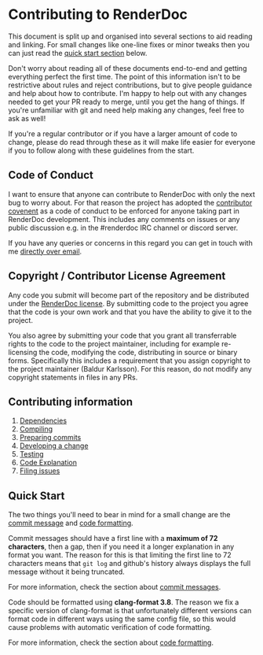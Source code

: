 # Contributing to RenderDoc

This document is split up and organised into several sections to aid reading and linking. For small changes like one-line fixes or minor tweaks then you can just read the [quick start section](#quick-start) below.

Don't worry about reading all of these documents end-to-end and getting everything perfect the first time. The point of this information isn't to be restrictive about rules and reject contributions, but to give people guidance and help about how to contribute. I'm happy to help out with any changes needed to get your PR ready to merge, until you get the hang of things. If you're unfamiliar with git and need help making any changes, feel free to ask as well!

If you're a regular contributor or if you have a larger amount of code to change, please do read through these as it will make life easier for everyone if you to follow along with these guidelines from the start.

## Code of Conduct

I want to ensure that anyone can contribute to RenderDoc with only the next bug to worry about. For that reason the project has adopted the [contributor covenent](CODE_OF_CONDUCT.md) as a code of conduct to be enforced for anyone taking part in RenderDoc development. This includes any comments on issues or any public discussion e.g. in the #renderdoc IRC channel or discord server.

If you have any queries or concerns in this regard you can get in touch with me [directly over email](mailto:baldurk@baldurk.org).

## Copyright / Contributor License Agreement

Any code you submit will become part of the repository and be distributed under the [RenderDoc license](../LICENSE.md). By submitting code to the project you agree that the code is your own work and that you have the ability to give it to the project.

You also agree by submitting your code that you grant all transferrable rights to the code to the project maintainer, including for example re-licensing the code, modifying the code, distributing in source or binary forms. Specifically this includes a requirement that you assign copyright to the project maintainer (Baldur Karlsson). For this reason, do not modify any copyright statements in files in any PRs.

## Contributing information

1. [Dependencies](CONTRIBUTING/Dependencies.md)
2. [Compiling](CONTRIBUTING/Compiling.md)
3. [Preparing commits](CONTRIBUTING/Preparing-Commits.md)
4. [Developing a change](CONTRIBUTING/Developing-Change.md)
5. [Testing](CONTRIBUTING/Testing.md)
6. [Code Explanation](CONTRIBUTING/Code-Explanation.md)
7. [Filing issues](CONTRIBUTING/Filing-Issues.md)

## Quick Start

The two things you'll need to bear in mind for a small change are the [commit message](CONTRIBUTING/Preparing-Commits.md#commit-messages) and [code formatting](CONTRIBUTING/Preparing-Commits.md#code-formatting).

Commit messages should have a first line with a **maximum of 72 characters**, then a gap, then if you need it a longer explanation in any format you want. The reason for this is that limiting the first line to 72 characters means that `git log` and github's history always displays the full message without it being truncated.

For more information, check the section about [commit messages](CONTRIBUTING/Preparing-Commits.md#commit-messages).

Code should be formatted using **clang-format 3.8**. The reason we fix a specific version of clang-format is that unfortunately different versions can format code in different ways using the same config file, so this would cause problems with automatic verification of code formatting.

For more information, check the section about [code formatting](CONTRIBUTING/Preparing-Commits.md#code-formatting).

